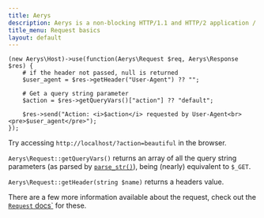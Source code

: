 ```yaml
---
title: Aerys
description: Aerys is a non-blocking HTTP/1.1 and HTTP/2 application / websocket / static file server.
title_menu: Request basics
layout: default
---
```


```
(new Aerys\Host)->use(function(Aerys\Request $req, Aerys\Response $res) {
	# if the header not passed, null is returned
	$user_agent = $res->getHeader("User-Agent") ?? "";

	# Get a query string parameter
	$action = $res->getQueryVars()["action"] ?? "default";

	$res->send("Action: <i>$action</i> requested by User-Agent<br><pre>$user_agent</pre>");
});
```

Try accessing `http://localhost/?action=beautiful` in the browser.

`Aerys\Request::getQueryVars()` returns an array of all the query string parameters (as parsed by [`parse_str()`](http://php.net/parse_str)), being (nearly) equivalent to `$_GET`.

`Aerys\Request::getHeader(string $name)` returns a headers value.

There are a few more information available about the request, check out the [`Request` docs`](../classes/request.md) for these.
